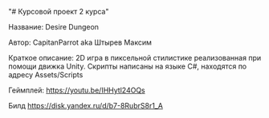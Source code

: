 "# Курсовой проект 2 курса" 

Название: Desire Dungeon

Автор: CapitanParrot aka Штырев Максим

Краткое описание: 2D игра в пиксельной стилистике реализованная при помощи движка Unity. Скрипты написаны на языке C#, находятся по адресу Assets/Scripts

Геймплей: https://youtu.be/IHHytl24OQs

Билд https://disk.yandex.ru/d/b7-8RubrS8r1_A
